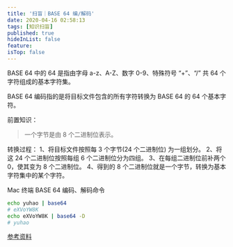 ```yaml
---
title: '扫盲｜BASE 64 编/解码'
date: 2020-04-16 02:58:13
tags: [知识扫盲]
published: true
hideInList: false
feature: 
isTop: false
---
```

<!-- more -->
BASE 64 中的 64 是指由字母 a-z、A-Z、数字 0-9、特殊符号 “+”、“/” 共 64 个字符组成的基本字符集。

BASE 64 编码指的是将目标文件包含的所有字符转换为 BASE 64 的 64 个基本字符。

前置知识：
 > 一个字节是由 8 个二进制位表示。

转换过程：
1、将目标文件按照每 3 个字节(24 个二进制位) 为一组划分。
2、将这 24 个二进制位按照每组 6 个二进制位分为四组。
3、在每组二进制位前补两个 0，使其变为 8 个二进制位。
4、得到的 8 个二进制位就是一个字节，转换为基本字符集中的某个字符。

Mac 终端 BASE 64 编码、解码命令
```bash
echo yuhao | base64
# eXVoYW8K
echo eXVoYW8K | base64 -D
# yuhao
```

[参考资料](http://www.ruanyifeng.com/blog/2008/06/base64.html)
